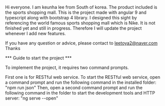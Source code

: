 Hi everyone.
I am keunha lee from South of korea.
The product included is the sports shopping mall.
This is the project made with angular 9 and typescript along with bootstrap 4 library. I designed this sight by referencing the world famous sports shopping mall which is Nike.
It is not finished yet and still in progress. Therefore I will update the project whenever I add new features.

If you have any question or advice, please contact to leetoya2@naver.com
Thanks





*** Guide to start the project ***

To implement the project, it requires two command prompts.

First one is for RESTful web service. To start the RESTful web service, open a command prompt and run the following command in the installed folder: "npm run json" 
Then, open a second command prompt and run the following command in the folder to start the development tools and HTTP server: "ng serve --open"
